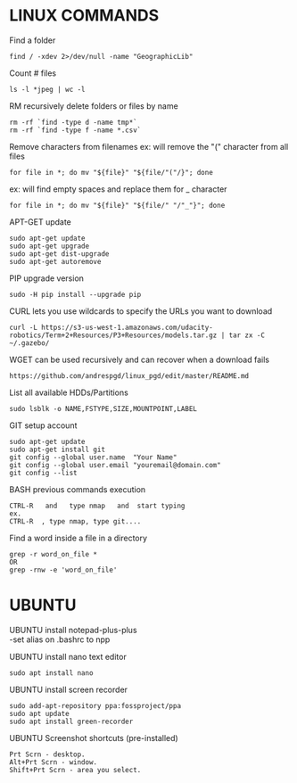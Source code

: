 # LINUX COMMANDS

Find a folder
```
find / -xdev 2>/dev/null -name "GeographicLib"
```

Count # files
```
ls -l *jpeg | wc -l
```

RM recursively delete folders or files by name
```
rm -rf `find -type d -name tmp*`
rm -rf `find -type f -name *.csv`
```

Remove characters from filenames
ex: will remove the "(" character from all files
```
for file in *; do mv "${file}" "${file/"("/}"; done
```
ex: will find empty spaces and replace them for _ character
```
for file in *; do mv "${file}" "${file/" "/"_"}"; done
```

APT-GET update
```
sudo apt-get update
sudo apt-get upgrade
sudo apt-get dist-upgrade
sudo apt-get autoremove
```

PIP upgrade version
```
sudo -H pip install --upgrade pip
```

CURL lets you use wildcards to specify the URLs you want to download
```
curl -L https://s3-us-west-1.amazonaws.com/udacity-robotics/Term+2+Resources/P3+Resources/models.tar.gz | tar zx -C ~/.gazebo/
```

WGET can be used recursively and can recover when a download fails
```
https://github.com/andrespgd/linux_pgd/edit/master/README.md
```

List all available HDDs/Partitions
```
sudo lsblk -o NAME,FSTYPE,SIZE,MOUNTPOINT,LABEL
```

GIT setup account
```
sudo apt-get update
sudo apt-get install git
git config --global user.name  "Your Name"
git config --global user.email "youremail@domain.com"
git config --list
```

BASH previous commands execution
```
CTRL-R   and   type nmap   and  start typing
ex.
CTRL-R  , type nmap, type git....
```

Find a word inside a file in a directory
```
grep -r word_on_file *
OR
grep -rnw -e 'word_on_file'
```

# UBUNTU

UBUNTU install notepad-plus-plus</br>
-set alias on .bashrc to npp

UBUNTU install nano text editor
```
sudo apt install nano
```

UBUNTU install screen recorder
```
sudo add-apt-repository ppa:fossproject/ppa
sudo apt update
sudo apt install green-recorder
```

UBUNTU Screenshot shortcuts (pre-installed)
```
Prt Scrn - desktop.
Alt+Prt Scrn - window.
Shift+Prt Scrn - area you select.
```



